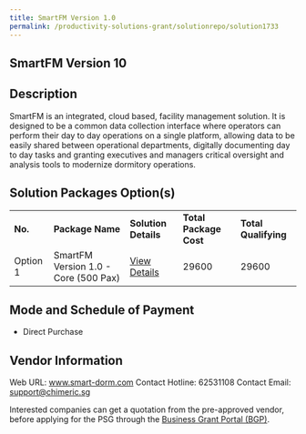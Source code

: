 ```yaml
---
title: SmartFM Version 1.0
permalink: /productivity-solutions-grant/solutionrepo/solution1733
---
```


## SmartFM Version 10

## Description

SmartFM is an integrated, cloud based, facility management solution. It is designed to be a common data collection interface where operators can perform their day to day operations on a single platform, allowing data to be easily shared between operational departments, digitally documenting day to day tasks and granting executives and managers critical oversight and analysis tools to modernize dormitory operations.

## Solution Packages Option(s)

<table>
<tr>
<td><b>No.</b></td>
<td><b>Package Name</b></td>
<td><b>Solution Details</b></td>
<td><b>Total Package Cost</b></td>
<td><b>Total Qualifying</b></td>
</tr>
<tr>
<td>Option 1</td>
<td>SmartFM Version 1.0 - Core (500 Pax)</td>
<td><a href='https://www.gobusiness.gov.sg/images/psg/Desensitised_Chimeric_Annex_3_Part_3.pdf'>View Details</a></td>
<td>29600</td>
<td>29600</td>
</tr>
</table>

## Mode and Schedule of Payment

 - Direct Purchase

## Vendor Information

 Web URL: www.smart-dorm.com 
Contact Hotline: 62531108 
Contact Email: support@chimeric.sg 


Interested companies can get a quotation from the pre-approved vendor, before applying for the PSG through the <a href='https://www.businessgrants.gov.sg/'>Business Grant Portal (BGP)</a>.
<script src="/jquery/resize-tables.js"></script>
